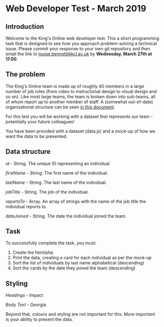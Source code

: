 # Web Developer Test - March 2019

## Introduction

Welcome to the King's Online web developer test. This a short programming task that is designed to see how you approach problem-solving a technical issue. Please commit your response to your own git repository and then email the link to louise.bennett@kcl.ac.uk by **Wednesday, March 27th at 17.00**.

## The problem

The King's Online team is made up of roughly 40 members in a large number of job roles (from video to instructional design to visual design and so on). Like most large teams, the team is broken down into sub-teams, all of whom report up to another member of staff. A (somewhat out-of-date) organisational structure can be seen [in this document](https://www.kcl.ac.uk/study/learningteaching/kings-online/ko-organisational-structure.pdf).

For this test you will be working with a dataset that represents our team - potentially your future colleagues! 

You have been provided with a dataset (data.js) and a mock-up of how we want the data to be presented.

## Data structure

_id_ - String. The unique ID representing an individual. 

_firstName_ - String. The first name of the individual.

_lastName_ - String. The last name of the individual.

_jobTitle_ - String. The job of the individual.

_reportsTo_ - Array. An array of strings with the name of the job title the individual reports to.

_dateJoined_ - String. The date the individual joined the team. 

## Task

To successfully complete the task, you must: 

1. Create the html/php
2. Print the data, creating a card for each individual as per the mock-up
3. Sort the list of individuals by last name alphabetical (descending)
4. Sort the cards by the date they joined the team (descending) 

## Styling

_Headings_ - Impact

_Body Text_ - Georgia

Beyond that, colours and styling are not important for this. More important is your ability to present the data.
